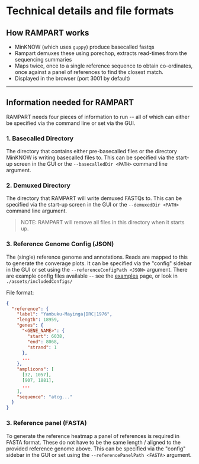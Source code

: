 
# Technical details and file formats


## How RAMPART works

* MinKNOW (which uses `guppy`) produce basecalled fastqs
* Rampart demuxes these using porechop, extracts read-times from the sequencing summaries
* Maps twice, once to a single reference sequence to obtain co-ordinates, once against a panel of references to find the closest match.
* Displayed in the browser (port 3001 by default)

---
## Information needed for RAMPART

RAMPART needs four pieces of information to run -- all of which can either be specified via the command line or set via the GUI.

### 1. Basecalled Directory
The directory that contains either pre-basecalled files or the directory MinKNOW is writing basecalled files to.
This can be specified via the start-up screen in the GUI or the `--basecalledDir <PATH>` command line argument.

### 2. Demuxed Directory
The directory that RAMPART will write demuxed FASTQs to.
This can be specified via the start-up screen in the GUI or the `--demuxedDir <PATH>` command line argument.

> NOTE: RAMPART will remove all files in this directory when it starts up.

### 3. Reference Genome Config (JSON)
The (single) reference genome and annotations.
Reads are mapped to this to generate the converage plots.
It can be specified via the "config" sidebar in the GUI or set using the `--referenceConfigPath <JSON>` argument.
There are example config files available -- see the [examples](examples.md) page, or look in `./assets/includedConfigs/`


File format:
```json
{
  "reference": {
    "label": "Yambuku-Mayinga|DRC|1976",
    "length": 18959,
    "genes": {
      "<GENE_NAME>": {
        "start": 6038,
        "end": 8068,
        "strand": 1
      },
      ...
    },
    "amplicons": [
      [32, 1057],
      [907, 1881],
      ...
    ],
    "sequence": "atcg..."
  }
}

```

### 3. Reference panel (FASTA)
To generate the reference heatmap a panel of references is required in FASTA format.
These do not have to be the same length / aligned to the provided reference genome above.
This can be specified via the "config" sidebar in the GUI or set using the `--referencePanelPath <FASTA>` argument.



